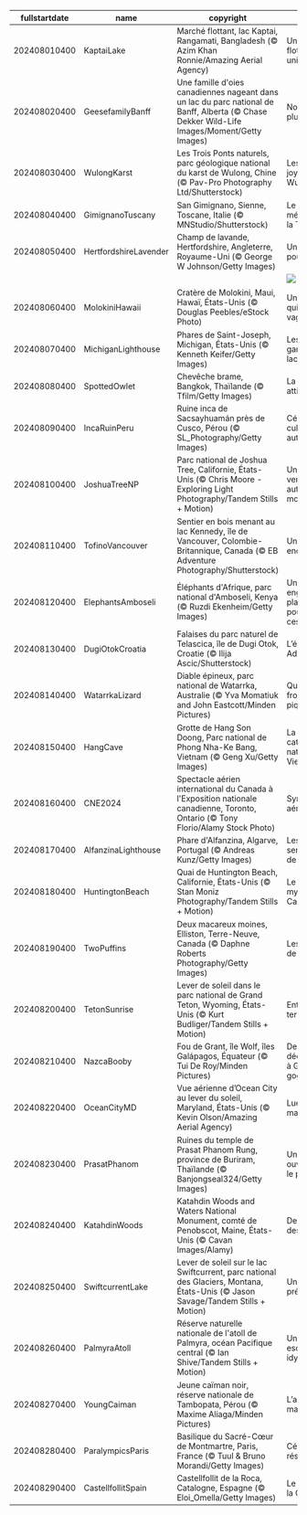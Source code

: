 |fullstartdate|name|copyright|title|image|
|--|--|--|--|--|
202408010400|KaptaiLake|Marché flottant, lac Kaptai, Rangamati, Bangladesh (© Azim Khan Ronnie/Amazing Aerial Agency)|Un marché flottant unique|![](/fr-CA/2024/08/202408010400KaptaiLake.jpg)|
202408020400|GeesefamilyBanff|Une famille d'oies canadiennes nageant dans un lac du parc national de Banff, Alberta (© Chase Dekker Wild-Life Images/Moment/Getty Images)|Nos amis à plumes|![](/fr-CA/2024/08/202408020400GeesefamilyBanff.jpg)|
202408030400|WulongKarst|Les Trois Ponts naturels, parc géologique national du karst de Wulong, Chine (© Pav-Pro Photography Ltd/Shutterstock)|Les trois joyaux de Wulong|![](/fr-CA/2024/08/202408030400WulongKarst.jpg)|
202408040400|GimignanoTuscany|San Gimignano, Sienne, Toscane, Italie (© MNStudio/Shutterstock)|Le joyau médiéval de la Toscane|![](/fr-CA/2024/08/202408040400GimignanoTuscany.jpg)|
202408050400|HertfordshireLavender|Champ de lavande, Hertfordshire, Angleterre, Royaume-Uni (© George W Johnson/Getty Images)|Une mer de pourpre|![](/fr-CA/2024/08/202408050400HertfordshireLavender.jpg)|
||||![](/fr-CA/2024/08/.jpg)|
202408060400|MolokiniHawaii|Cratère de Molokini, Maui, Hawaï, États-Unis (© Douglas Peebles/eStock Photo)|Un cratère qui fait des vagues|![](/fr-CA/2024/08/202408060400MolokiniHawaii.jpg)|
202408070400|MichiganLighthouse|Phares de Saint-Joseph, Michigan, États-Unis (© Kenneth Keifer/Getty Images)|Les gardiens du lac|![](/fr-CA/2024/08/202408070400MichiganLighthouse.jpg)|
202408080400|SpottedOwlet|Chevêche brame, Bangkok, Thaïlande (© Tfilm/Getty Images)|La chouette attitude|![](/fr-CA/2024/08/202408080400SpottedOwlet.jpg)|
202408090400|IncaRuinPeru|Ruine inca de Sacsayhuamán près de Cusco, Pérou (© SL_Photography/Getty Images)|Célébrons la culture autochtone|![](/fr-CA/2024/08/202408090400IncaRuinPeru.jpg)|
202408100400|JoshuaTreeNP|Parc national de Joshua Tree, Californie, États-Unis (© Chris Moore - Exploring Light Photography/Tandem Stills + Motion)|Un paysage venu d’un autre monde|![](/fr-CA/2024/08/202408100400JoshuaTreeNP.jpg)|
202408110400|TofinoVancouver|Sentier en bois menant au lac Kennedy, île de Vancouver, Colombie-Britannique, Canada (© EB Adventure Photography/Shutterstock)|Un chemin enchanté|![](/fr-CA/2024/08/202408110400TofinoVancouver.jpg)|
202408120400|ElephantsAmboseli|Éléphants d'Afrique, parc national d'Amboseli, Kenya (© Ruzdi Ekenheim/Getty Images)|Un engagement planétaire pour sauver ces géants|![](/fr-CA/2024/08/202408120400ElephantsAmboseli.jpg)|
202408130400|DugiOtokCroatia|Falaises du parc naturel de Telascica, île de Dugi Otok, Croatie (© Ilija Ascic/Shutterstock)|L’éden Adriatique|![](/fr-CA/2024/08/202408130400DugiOtokCroatia.jpg)|
202408140400|WatarrkaLizard|Diable épineux, parc national de Watarrka, Australie (© Yva Momatiuk and John Eastcott/Minden Pictures)|Qui s'y frotte s'y pique!|![](/fr-CA/2024/08/202408140400WatarrkaLizard.jpg)|
202408150400|HangCave|Grotte de Hang Son Doong, Parc national de Phong Nha-Ke Bang, Vietnam (© Geng Xu/Getty Images)|La cathédrale naturelle du Vietnam|![](/fr-CA/2024/08/202408150400HangCave.jpg)|
202408160400|CNE2024|Spectacle aérien international du Canada à l'Exposition nationale canadienne, Toronto, Ontario (© Tony Florio/Alamy Stock Photo)|Symphonie aérienne|![](/fr-CA/2024/08/202408160400CNE2024.jpg)|
202408170400|AlfanzinaLighthouse|Phare d'Alfanzina, Algarve, Portugal (© Andreas Kunz/Getty Images)|Les sentinelles de la mer|![](/fr-CA/2024/08/202408170400AlfanzinaLighthouse.jpg)|
202408180400|HuntingtonBeach|Quai de Huntington Beach, Californie, États-Unis (© Stan Moniz Photography/Tandem Stills + Motion)|Le quai mythique de Californie|![](/fr-CA/2024/08/202408180400HuntingtonBeach.jpg)|
202408190400|TwoPuffins|Deux macareux moines, Elliston, Terre-Neuve, Canada (© Daphne Roberts Photography/Getty Images)|Les clowns de la mer|![](/fr-CA/2024/08/202408190400TwoPuffins.jpg)|
202408200400|TetonSunrise|Lever de soleil dans le parc national de Grand Teton, Wyoming, États-Unis (© Kurt Budliger/Tandem Stills + Motion)|Entre ciel et terre|![](/fr-CA/2024/08/202408200400TetonSunrise.jpg)|
202408210400|NazcaBooby|Fou de Grant, île Wolf, îles Galápagos, Équateur (© Tui De Roy/Minden Pictures)|Des découvertes à Galápa-gogo|![](/fr-CA/2024/08/202408210400NazcaBooby.jpg)|
202408220400|OceanCityMD|Vue aérienne d’Ocean City au lever du soleil, Maryland, États-Unis (© Kevin Olson/Amazing Aerial Agency)|Lueur matinale|![](/fr-CA/2024/08/202408220400OceanCityMD.jpg)|
202408230400|PrasatPhanom|Ruines du temple de Prasat Phanom Rung, province de Buriram, Thaïlande (© Banjongseal324/Getty Images)|Une porte ouverte sur le passé|![](/fr-CA/2024/08/202408230400PrasatPhanom.jpg)|
202408240400|KatahdinWoods|Katahdin Woods and Waters National Monument, comté de Penobscot, Maine, États-Unis (© Cavan Images/Alamy)|De l’eau et des bois|![](/fr-CA/2024/08/202408240400KatahdinWoods.jpg)|
202408250400|SwiftcurrentLake|Lever de soleil sur le lac Swiftcurrent, parc national des Glaciers, Montana, États-Unis  (© Jason Savage/Tandem Stills + Motion)|Un paradis préservé|![](/fr-CA/2024/08/202408250400SwiftcurrentLake.jpg)|
202408260400|PalmyraAtoll|Réserve naturelle nationale de l'atoll de Palmyra, océan Pacifique central (© Ian Shive/Tandem Stills + Motion)|Une petite escapade idyllique?|![](/fr-CA/2024/08/202408260400PalmyraAtoll.jpg)|
202408270400|YoungCaiman|Jeune caïman noir, réserve nationale de Tambopata, Pérou (© Maxime Aliaga/Minden Pictures)|L’appel du marais|![](/fr-CA/2024/08/202408270400YoungCaiman.jpg)|
202408280400|ParalympicsParis|Basilique du Sacré-Cœur de Montmartre, Paris, France (© Tuul & Bruno Morandi/Getty Images)|Célébrons la résilience!|![](/fr-CA/2024/08/202408280400ParalympicsParis.jpg)|
202408290400|CastellfollitSpain|Castellfollit de la Roca, Catalogne, Espagne (© Eloi_Omella/Getty Images)|Le joyau de la Catalogne|![](/fr-CA/2024/08/202408290400CastellfollitSpain.jpg)|

